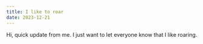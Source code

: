 ```yaml
---
title: I like to roar
date: 2023-12-21
---
```

Hi, quick update from me. I just want to let everyone know that I like roaring.